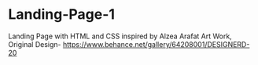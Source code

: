 # Landing-Page-1

Landing Page with HTML and CSS inspired by Alzea Arafat Art Work, 
Original Design- https://www.behance.net/gallery/64208001/DESIGNERD-20
